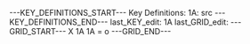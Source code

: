 ---KEY_DEFINITIONS_START---
Key Definitions:
1A: src
---KEY_DEFINITIONS_END---
last_KEY_edit: 1A
last_GRID_edit: 
---GRID_START---
X 1A
1A = o
---GRID_END---
